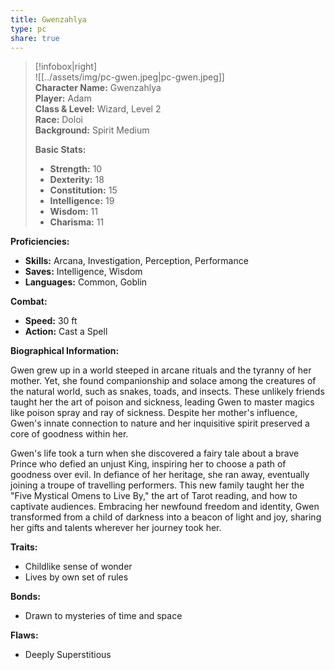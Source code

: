 ```yaml
---
title: Gwenzahlya
type: pc
share: true
--- 
```


> [!infobox|right]  
> ![[../assets/img/pc-gwen.jpeg|pc-gwen.jpeg]]  
> **Character Name:** Gwenzahlya  
> **Player:** Adam  
> **Class & Level:** Wizard, Level 2  
> **Race:** Doloi  
> **Background:** Spirit Medium
> 
> **Basic Stats:**
> - **Strength:** 10
> - **Dexterity:** 18
> - **Constitution:** 15
> - **Intelligence:** 19
> - **Wisdom:** 11
> - **Charisma:** 11

**Proficiencies:**
- **Skills:** Arcana, Investigation, Perception, Performance
- **Saves:** Intelligence, Wisdom
- **Languages:** Common, Goblin

**Combat:**
- **Speed:** 30 ft
- **Action:** Cast a Spell

**Biographical Information:**  

Gwen grew up in a world steeped in arcane rituals and the tyranny of her mother. Yet, she found companionship and solace among the creatures of the natural world, such as snakes, toads, and insects. These unlikely friends taught her the art of poison and sickness, leading Gwen to master magics like poison spray and ray of sickness. Despite her mother's influence, Gwen's innate connection to nature and her inquisitive spirit preserved a core of goodness within her.

Gwen's life took a turn when she discovered a fairy tale about a brave Prince who defied an unjust King, inspiring her to choose a path of goodness over evil. In defiance of her heritage, she ran away, eventually joining a troupe of travelling performers. This new family taught her the "Five Mystical Omens to Live By," the art of Tarot reading, and how to captivate audiences. Embracing her newfound freedom and identity, Gwen transformed from a child of darkness into a beacon of light and joy, sharing her gifts and talents wherever her journey took her.

**Traits:**
- Childlike sense of wonder
- Lives by own set of rules

**Bonds:**
- Drawn to mysteries of time and space

**Flaws:**
- Deeply Superstitious

